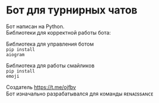 # Бот для турнирных чатов

Бот написан на Python.<br>
Библиотеки для корректной работы бота:<br>

Библиотека для управления ботом<br>
<code>pip install aiogram</code>

Библиотека для работы смайликов<br>
<code>pip install emoji</code><br>

Создатель https://t.me/ojfbv <br>
Бот изначально разрабатывался для команды ʀᴇɴᴀɪssᴀɴᴄᴇ
